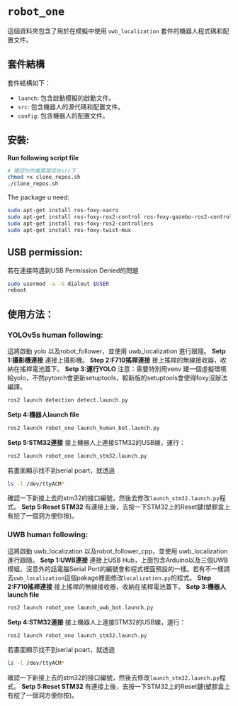 # `robot_one`

這個資料夾包含了用於在模擬中使用 `uwb_localization` 套件的機器人程式碼和配置文件。

## 套件結構

套件結構如下：

- `launch`: 包含啟動模擬的啟動文件。
- `src`: 包含機器人的源代碼和配置文件。
- `config`: 包含機器人的配置文件。

## 安裝:
**Run following script file**
```bash
# 確認你的檔案路徑在src下
chmod +x clone_repos.sh
./clone_repos.sh
```

The package u need:
```bash
sudo apt-get install ros-foxy-xacro
sudo apt-get install ros-foxy-ros2-control ros-foxy-gazebo-ros2-control
sudo apt-get install ros-foxy-ros2-controllers
sudo apt-get install ros-foxy-twist-mux
```

## USB permission:
若在連接時遇到USB Permission Denied的問題
```bash
sudo usermod -a -G dialout $USER
reboot
```

## 使用方法：
### YOLOv5s human following:
這將啟動 yolo 以及robot_follower，並使用 uwb_localization 進行跟隨。
**Setp 1:攝影機連接**
連接上攝影機。
**Step 2:F710搖桿連接**
接上搖桿的無線接收器，收納在搖桿電池蓋下。
**Setp 3:運行YOLO**
注意：需要特別用venv 建一個虛擬環境給yolo，不然pytorch會更新setuptools，較新版的setuptools會使得foxy沒辦法編譯。
```bash
ros2 launch detection detect.launch.py
```
**Setp 4:機器人launch file**
```bash
ros2 launch robot_one launch_human_bot.launch.py
```
**Setp 5:STM32連接**
接上機器人上連接STM32的USB線，運行：
```bash
ros2 launch robot_one launch_stm32.launch.py
```
若畫面顯示找不到serial poart，就透過
```bash
ls -l /dev/ttyACM*
```
確認一下新接上去的stm32的接口編號，然後去修改`launch_stm32.launch.py`程式。
**Setp 5:Reset STM32**
有連接上後，去按一下STM32上的Reset鍵(塑膠盒上有挖了一個洞方便你按)。

### UWB human following:
這將啟動 uwb_localization 以及robot_follower_cpp，並使用 uwb_localization 進行跟隨。
**Setp 1:UWB連接**
連接上USB Hub，上面包含Arduino以及三個UWB模組，沒意外的話電腦Serial Port的編號會和程式裡面預設的一樣。若有不一樣請去`uwb_localization`這個pakage裡面修改`localization.py`的程式。
**Step 2:F710搖桿連接**
接上搖桿的無線接收器，收納在搖桿電池蓋下。
**Setp 3:機器人launch file**
```bash
ros2 launch robot_one launch_uwb_bot.launch.py
```
**Setp 4:STM32連接**
接上機器人上連接STM32的USB線，運行：
```bash
ros2 launch robot_one launch_stm32.launch.py
```
若畫面顯示找不到serial poart，就透過
```bash
ls -l /dev/ttyACM*
```
確認一下新接上去的stm32的接口編號，然後去修改`launch_stm32.launch.py`程式。
**Setp 5:Reset STM32**
有連接上後，去按一下STM32上的Reset鍵(塑膠盒上有挖了一個洞方便你按)。
